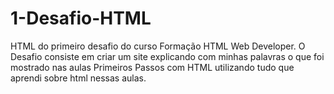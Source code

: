 # 1-Desafio-HTML
HTML do primeiro desafio do curso Formação HTML Web Developer. O Desafio consiste em criar um site explicando com minhas palavras o que foi mostrado nas aulas Primeiros Passos com HTML utilizando tudo que aprendi sobre html nessas aulas.
